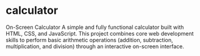 # calculator
On-Screen Calculator A simple and fully functional calculator built with HTML, CSS, and JavaScript. This project combines core web development skills to perform basic arithmetic operations (addition, subtraction, multiplication, and division) through an interactive on-screen interface.
